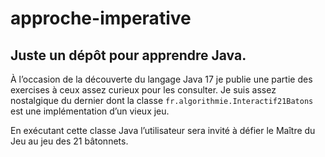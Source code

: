# approche-imperative

## Juste un dépôt pour apprendre Java.

À l’occasion de la découverte du langage Java 17 je publie une partie des exercises à ceux assez curieux pour les consulter.
Je suis assez nostalgique du dernier dont la classe `fr.algorithmie.Interactif21Batons` est une implémentation d’un vieux jeu.

En exécutant cette classe Java l’utilisateur sera invité à défier le Maître du Jeu au jeu des 21 bâtonnets.
